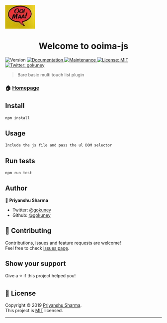 <img src="assets/images/icon.png" align="center" />
<h1 align="center">Welcome to ooima-js </h1>
<p>
  <img alt="Version" src="https://img.shields.io/badge/version-1.0.0-blue.svg?cacheSeconds=2592000" />
  <a href="https://github.com/gokuney/ooima-js#readme" target="_blank">
    <img alt="Documentation" src="https://img.shields.io/badge/documentation-yes-brightgreen.svg" />
  </a>
  <a href="https://github.com/gokuney/ooima-js/graphs/commit-activity" target="_blank">
    <img alt="Maintenance" src="https://img.shields.io/badge/Maintained%3F-yes-green.svg" />
  </a>
  <a href="https://github.com/gokuney/ooima-js/blob/master/LICENSE" target="_blank">
    <img alt="License: MIT" src="https://img.shields.io/github/license/gokuney/ooima-js" />
  </a>
  <a href="https://twitter.com/gokuney" target="_blank">
    <img alt="Twitter: gokuney" src="https://img.shields.io/twitter/follow/gokuney.svg?style=social" />
  </a>
</p>

> Bare basic multi touch list plugin 

### 🏠 [Homepage](https://github.com/gokuney/ooima-js#readme)

## Install

```sh
npm install
```

## Usage

```sh
Include the js file and pass the ul DOM selector
```

## Run tests

```sh
npm run test
```

## Author

👤 **Priyanshu Sharma**

* Twitter: [@gokuney](https://twitter.com/gokuney)
* Github: [@gokuney](https://github.com/gokuney)

## 🤝 Contributing

Contributions, issues and feature requests are welcome!<br />Feel free to check [issues page](https://github.com/gokuney/ooima-js/issues).

## Show your support

Give a ⭐️ if this project helped you!

## 📝 License

Copyright © 2019 [Priyanshu Sharma](https://github.com/gokuney).<br />
This project is [MIT](https://github.com/gokuney/ooima-js/blob/master/LICENSE) licensed.

***
